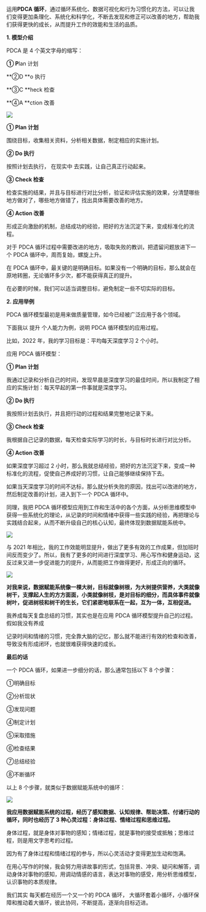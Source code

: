 运用**PDCA 循环**，通过循环系统化、数据可视化和行为习惯化的方法，可以让我们变得更加条理化、系统化和科学化，不断去发现和修正可以改善的地方，帮助我们获得更快的成长，从而提升工作的效能和生活的品质。 

**1. 模型介绍** 

PDCA 是 4 个英文字母的缩写：  

**① P**lan 计划 

**②D  **o 执行 

**③C  **heck 检查 

**④A  **ction 改善  

![](https://mmbiz.qpic.cn/mmbiz_png/giaycic3UNwo0iayRw78LgQvCz3GicR22xorCQbaFxJJibaC6jycoBkicuAYBMnIa2W50p98fJj5rR82xicWhuKqnJOUA/640?wx_fmt=png) 

  

**① Plan 计划** 

围绕目标，收集相关资料，分析相关数据，制定相应的实施计划。  

  

**② Do 执行** 

按照计划去执行，  在现实中  去实践，让自己真正行动起来。  

  

**③ Check 检查** 

检查实施的结果，并且与目标进行对比分析，验证和评估实施的效果，分清楚哪些地方做对了，哪些地方做错了，找出具体需要改善的地方。  

  

**④ Action 改善** 

形成正向激励的机制，总结成功的经验，把好的方法沉淀下来，变成标准化的流程。  

对于 PDCA 循环过程中需要改进的地方，吸取失败的教训，把遗留问题放进下一个 PDCA 循环中，周而复始，螺旋上升。  

  

在 PDCA 循环中，最关键的是明确目标。如果没有一个明确的目标，那么就会在原地转圈，无论循环多少次，都不能获得真正的提升。  

  

在必要的时候，我们可以适当调整目标，避免制定一些不切实际的目标。  

**2. 应用举例** 

PDCA 循环模型最初是用来做质量管理，如今已经被广泛应用于各个领域。  

下面我以  提升  个人能力为例，说明  PDCA 循环模型的应用过程。  

  

比如，2022 年，我的学习目标是：平均每天深度学习 2 个小时。  

应用 PDCA 循环模型：  

  

**① Plan 计划** 

我通过记录和分析自己的时间，发现早晨是深度学习的最佳时间，所以我制定了相应的实施计划：每天早起的第一件事就是深度学习。  

  

**② Do 执行** 

我按照计划去执行，并且把行动的过程和结果完整地记录下来。  

  

**③ Check 检查** 

我根据自己记录的数据，每天检查实际学习的时长，与目标时长进行对比分析。  

  

**④ Action 改善** 

如果深度学习超过 2 小时，那么我就总结经验，把好的方法沉淀下来，变成一种标准化的流程，促使自己养成好的习惯，让自己能够继续保持下去。  

如果当天深度学习的时间不达标，那么就分析失败的原因，找出可以改进的地方，然后制定改善的计划，进入到下一个 PDCA 循环中。  

同理，我把 PDCA 循环模型应用到工作和生活中的各个方面，从分析思维模型中获得一些系统化的理论，从记录的时间和情绪中获得一些实践的经验，再把理论与实践结合起来，从而不断升级自己的核心认知，最终体现到数据赋能系统中。  

  

![](https://mmbiz.qpic.cn/mmbiz_png/giaycic3UNwo1pEV47mUX6YON1apxKwGnNv6S2t32BhoPaycXs517t1lva3O7aKc8ibpT8Ull9MJztM1klwBx1foQ/640?wx_fmt=png)  

与 2021 年相比，我的工作效能明显提升，做出了更多有效的工作成果，但加班时间反而变少了。所以，我有了更多的时间进行深度学习、用心写作和健身运动，这反过来又进一步促进能力的提升，从而能把工作做得更好，形成正向的循环。  

  

![](https://mmbiz.qpic.cn/mmbiz_png/giaycic3UNwo1pEV47mUX6YON1apxKwGnN2NoYkK6OQiawezQ8I65SnyYc2ePjO77rysrffFOvuGCccGpPwbCnlsg/640?wx_fmt=png) 

**对我来说，数据赋能系统像一棵大树，目标就像树根，为大树提供营养，大类就像树干，支撑起人生的方方面面，小类就像树枝，是对目标的细分，而具体事件就像树叶，促进树枝和树干的生长，它们紧密地联系在一起，互为一体，互相促进。**

我养成每天复盘总结的习惯，其实也是在应用 PDCA 循环模型提升自己的过程。假如我没有养成

记录时间和情绪的习惯，完全靠大脑的记忆，那么就不能进行有效的检查和改善，导致没有形成闭环，也就很难获得快速的成长。

**最后的话**

 

一个 PDCA 循环，如果进一步细分的话，那么通常包括以下 8 个步骤： 

①明确目标  

②分析现状  

③发现问题  

④制定计划  

⑤采取措施  

⑥检查结果  

⑦总结经验  

⑧不断循环  

  

以上 8 个步骤，就类似于数据赋能系统中的循环：  

![](https://mmbiz.qpic.cn/mmbiz_png/giaycic3UNwo1pEV47mUX6YON1apxKwGnNVpfHdQhfVwyThJeCj6uaR9pBcsPPrtM38lYDeRvopWVJlyibuuAL9Yw/640?wx_fmt=png) 

  

**我应用数据赋能系统的过程，经历了感知数据、认知规律、帮助决策、付诸行动的循环，同时也经历了 3 种心灵过程：身体过程、情绪过程和思维过程。** 

身体过程，就是身体对事物的感知；情绪过程，就是事物的接受或抵触；思维过程，则是用文字思考的过程。  

因为有了身体过程和情绪过程的参与，所以心灵活动才变得更加生动和饱满。  

在用心写作的时候，我会努力用讲故事的形式，包括背景、冲突、疑问和解答，调动身体对事物的感知，用调动情感的语言，表达对事物的感受，用分析思维模型，认识事物的本质规律。  

我们其实  每天都在经历一个又一个的  PDCA 循环， 大循环套着小循环，小循环保障和推动着大循环，彼此协同，不断提高，逐渐向目标迈进。